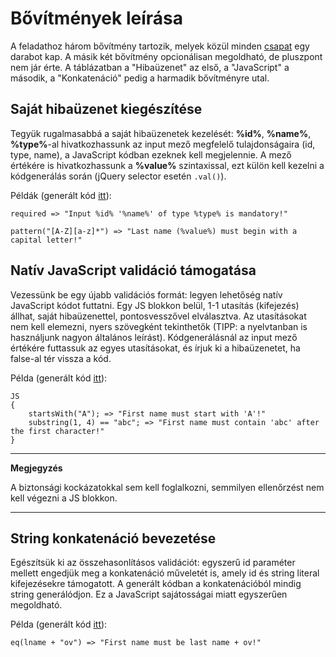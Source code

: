 # Bővítmények leírása

A feladathoz három bővítmény tartozik, melyek közül minden [csapat](ExtensionsTable.md) egy darabot kap. A másik két bővítmény opcionálisan megoldható, de pluszpont nem jár érte. A táblázatban a "Hibaüzenet" az első, a "JavaScript" a második, a "Konkatenáció" pedig a harmadik bővítményre utal.

## Saját hibaüzenet kiegészítése

Tegyük rugalmasabbá a saját hibaüzenetek kezelését: **%id%**, **%name%**, **%type%**-al hivatkozhassunk az input mező megfelelő tulajdonságaira (id, type, name), a JavaScript kódban ezeknek kell megjelennie. A mező értékére is hivatkozhassunk a **%value%** szintaxissal, ezt külön kell kezelni a kódgenerálás során (jQuery selector esetén ```.val()```).

Példák (generált kód [itt](https://github.com/MDSDLab/mdsd-2023-lab4-antlr/blob/main/src/examples/generated/validation.js)):
```
required => "Input %id% '%name%' of type %type% is mandatory!"
```

```
pattern("[A-Z][a-z]*") => "Last name (%value%) must begin with a capital letter!"
```

## Natív JavaScript validáció támogatása

Vezessünk be egy újabb validációs formát: legyen lehetőség natív JavaScript kódot futtatni. Egy JS blokkon belül, 1-1 utasítás (kifejezés) állhat, saját hibaüzenettel, pontosvesszővel elválasztva. Az utasításokat nem kell elemezni, nyers szövegként tekinthetők (TIPP: a nyelvtanban is használjunk nagyon általános leírást). Kódgenerálásnál az input mező értékére futtassuk az egyes utasításokat, és írjuk ki a hibaüzenetet, ha false-al tér vissza a kód.

Példa (generált kód [itt](https://github.com/MDSDLab/mdsd-2023-lab4-antlr/blob/main/src/examples/generated/validation.js)):
```
JS
{
    startsWith("A"); => "First name must start with 'A'!"
    substring(1, 4) == "abc"; => "First name must contain 'abc' after the first character!"
}
```

---
**Megjegyzés**

A biztonsági kockázatokkal sem kell foglalkozni, semmilyen ellenőrzést nem kell végezni a JS blokkon.

---

## String konkatenáció bevezetése

Egészítsük ki az összehasonlításos validációt: egyszerű id paraméter mellett engedjük meg a konkatenáció műveletét is, amely id és string literal kifejezésekre támogatott. A generált kódban a konkatenációból mindig string generálódjon. Ez a JavaScript sajátosságai miatt egyszerűen megoldható.

Példa (generált kód [itt](https://github.com/MDSDLab/mdsd-2023-lab4-antlr/blob/main/src/examples/generated/validation.js)):
```
eq(lname + "ov") => "First name must be last name + ov!"
```